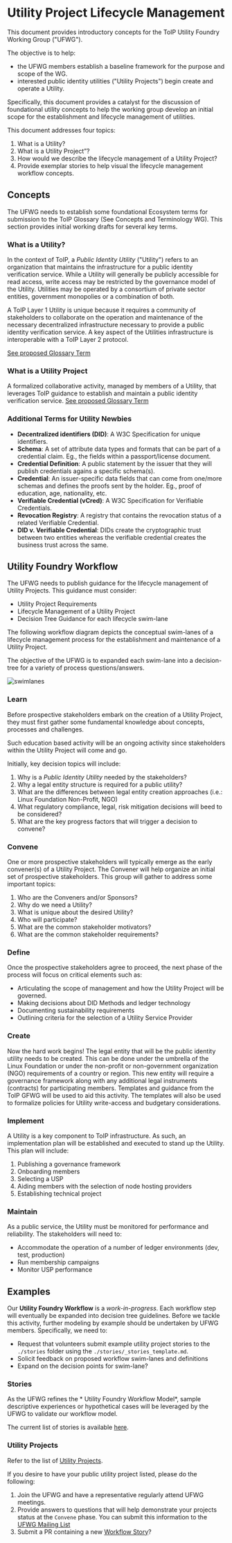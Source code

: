 # Utility Project Lifecycle Management

This document provides introductory concepts for  the ToIP Utility Foundry Working Group ("UFWG").

The objective is to help:

* the UFWG members establish a baseline framework for the purpose and scope of the WG.
* interested public identity utilities ("Utility Projects") begin create and operate a Utility.

Specifically, this document provides a catalyst for the discussion of foundational utility concepts to help the working group develop an initial scope for the establishment and lifecycle management of utilities.

This document addresses four topics:

1. What is a Utility?
0. What is a Utility Project”?
0. How would we describe the lifecycle management of a Utility Project?
0. Provide exemplar stories to help visual the lifecycle management workflow concepts.

## Concepts
The UFWG needs to establish some foundational
Ecosystem terms for submission to the ToIP Glossary (See Concepts and Terminology WG). This section provides initial working drafts for several key terms.

### What is a Utility?
In the context of ToIP, a *Public Identity Utility* ("Utility") refers to an organization that maintains the infrastructure for a public identity verification service. While a Utility will generally be publicly accessible for read access, write access may be restricted by the governance model of the Utility. Utilities may be operated by a consortium of private sector entities, government monopolies or a combination of both.

A ToIP Layer 1 Utility is unique because it requires a community of stakeholders to collaborate on the operation and maintenance of the necessary decentralized infrastructure necessary to provide a public identity verification service. A key aspect of the Utilities infrastructure is interoperable with a  ToIP Layer 2 protocol.

[See proposed Glossary Term](https://github.com/trustoverip/concepts-and-terminology-wg/issues/20)

### What is a Utility Project
A formalized collaborative activity, managed by members of a Utility, that leverages ToIP guidance to establish and maintain a public identity verification service.  [See proposed Glossary Term](https://github.com/trustoverip/concepts-and-terminology-wg/issues/21)

### Additional Terms for Utility Newbies
* **Decentralized identifiers (DID)**: A W3C Specification for unique identifiers.
* **Schema**: A set of attribute data types and formats that can be part of a credential claim. Eg., the fields within a passport/license document.
* **Credential Definition**: A public statement by the issuer that they will publish credentials agains a specific schema(s).
* **Credential**: An issuer-specific data fields that can come from one/more schemas and defines the proofs sent by the holder. Eg., proof of education, age, nationality, etc.
* **Verifiable Credential (vCred)**: A W3C Specification for Verifiable Credentials.
* **Revocation Registry**: A registry that contains the revocation status of a related Verifiable Credential.
* **DID v. Verifiable Credential**:  DIDs create the cryptographic trust between two entities whereas the verifiable credential creates the business trust across the same.

## Utility Foundry Workflow
The UFWG needs to publish guidance for the lifecycle management of Utility Projects. This guidance must consider:

* Utility Project Requirements
* Lifecycle Management of a Utility Project
* Decision Tree Guidance for each lifecycle swim-lane

The following workflow diagram depicts the conceptual swim-lanes of a lifecycle management process for the establishment and maintenance of a Utility Project.

The objective of the UFWG is to expanded each swim-lane into a decision-tree for a variety of process questions/answers.

![swimlanes](./img/workflow-swimlanes.png)

### Learn
Before prospective stakeholders embark on the creation of a Utility Project, they must first gather some fundamental knowledge about concepts, processes and challenges.

Such education based activity will be an ongoing activity since stakeholders within the Utility Project will come and go.

Initially, key decision topics will include:

1. Why is a *Public Identity Utility* needed by the stakeholders?
2. Why a legal entity structure is required for a public utility?
3. What are the differences between legal entity creation approaches (i.e.: Linux Foundation Non-Profit, NGO)
4. What regulatory compliance, legal, risk mitigation decisions will beed to be considered?
5. What are the key progress factors that will trigger a decision to convene?

### Convene
One or more prospective stakeholders will typically emerge as the early convener(s) of a Utility Project. The Convener will help organize an initial set of prospective stakeholders. This group will gather to address some important topics:

1. Who are the Conveners and/or Sponsors?
2. Why do we need a Utility?
2. What is unique about the desired Utility?
3. Who will participate?
4. What are the common stakeholder motivators?
5. What are the common stakeholder requirements?

### Define
Once the prospective stakeholders agree to proceed, the next phase of the process will focus on critical elements such as:

* Articulating the scope of management and how the Utility Project will be governed.
* Making decisions about DID Methods and ledger technology
* Documenting sustainability requirements
* Outlining criteria for the selection of a Utility Service Provider

### Create
Now the hard work begins! The legal entity that will be the public identity utility needs to be created. This can be done under the umbrella of the Linux Foundation or under the non-profit or  non-government organization (NGO) requirements of a country or region. This new entity will require a governance framework along with any additional legal instruments (contracts) for participating members. Templates and guidance from the ToIP GFWG will be used to aid this activity. The templates will also be used to formalize policies for Utility write-access and budgetary considerations.

### Implement
A Utility is a key component to ToIP infrastructure. As such, an implementation plan will be established and executed to stand up the Utility. This plan will include:

1. Publishing a governance framework
2. Onboarding members
3. Selecting a USP
4. Aiding members with the selection of node hosting providers
5. Establishing technical project

### Maintain
As a public service, the Utility must be monitored for performance and reliability. The stakeholders will need to:

* Accommodate the operation of a number of ledger environments (dev, test, production)
* Run membership campaigns
* Monitor USP performance

## Examples
Our **Utility Foundry Workflow** is a *work-in-progress*. Each workflow step will eventually be expanded into decision tree guidelines. Before we tackle this activity,  further modeling by example should be undertaken by UFWG members. Specifically, we need to:

* Request that volunteers submit example utility  project stories to the ```./stories``` folder using the ```./stories/_stories_template.md```.
* Solicit feedback on proposed workflow swim-lanes and definitions
* Expand on the decision points for swim-lane?

### Stories
As the UFWG refines the * Utility Foundry Workflow Model*, sample descriptive experiences or hypothetical cases will be leveraged by the UFWG to validate our workflow model.

The current list of stories is available [here](https://github.com/trustoverip/utility-foundry-wg/tree/master/workflow/stories).

### Utility Projects
Refer to the list of [Utility Projects](../UTILITY_LIST.md).

If you desire to have your public utility project listed, please do the following:

1. Join the UFWG and have a representative regularly attend UFWG meetings.
2. Provide answers to questions that will help demonstrate your projects status at the `Convene` phase. You can submit this information to the [UFWG Mailing List](mailto:utility-foundry-wg@lists.trustoverip.org)
3. Submit a PR containing a new [Workflow Story](https://github.com/trustoverip/utility-foundry-wg/tree/master/workflow/stories)?
